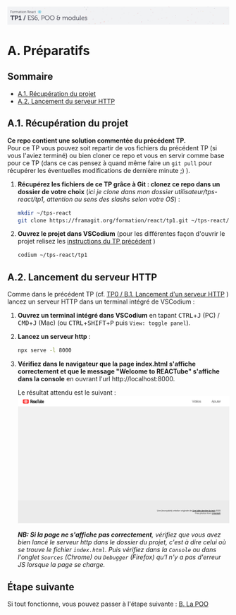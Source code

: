 <img src="images/readme/header-small.jpg" >

# A. Préparatifs <!-- omit in toc -->

## Sommaire <!-- omit in toc -->
- [A.1. Récupération du projet](#a1-récupération-du-projet)
- [A.2. Lancement du serveur HTTP](#a2-lancement-du-serveur-http)

## A.1. Récupération du projet
**Ce repo contient une solution commentée du précédent TP.** <br>
Pour ce TP vous pouvez soit repartir de vos fichiers du précédent TP (si vous l'aviez terminé) ou bien cloner ce repo et vous en servir comme base pour ce TP (dans ce cas pensez à quand même faire un `git pull` pour récupérer les éventuelles modifications de dernière minute ;) ).

1. **Récupérez les fichiers de ce TP grâce à Git : clonez ce repo dans un dossier de votre choix** (*ici je clone dans mon dossier utilisateur/tps-react/tp1, attention au sens des slashs selon votre OS*) :
	```bash
	mkdir ~/tps-react
	git clone https://framagit.org/formation/react/tp1.git ~/tps-react/tp1
	```

2. **Ouvrez le projet dans VSCodium** (pour les différentes façon d'ouvrir le projet relisez les [instructions du TP précédent](../tp0/A-preparatifs.md#a3-ouvrir-le-projet-dans-vscodium) )
	```bash
	codium ~/tps-react/tp1
	```

## A.2. Lancement du serveur HTTP

Comme dans le précédent TP (cf. [TP0 / B.1. Lancement d'un serveur HTTP](../tp0/B-integration.md#b1-lancement-dun-serveur-http) ) lancez un serveur HTTP dans un terminal intégré de VSCodium :

1. **Ouvrez un terminal intégré dans VSCodium** en tapant <kbd>CTRL</kbd>+<kbd>J</kbd> (PC) / <kbd>CMD</kbd>+<kbd>J</kbd> (Mac) (ou <kbd>CTRL</kbd>+<kbd>SHIFT</kbd>+<kbd>P</kbd> puis `View: toggle panel`).

2. **Lancez un serveur http** :
	```bash
	npx serve -l 8000
	```

3. **Vérifiez dans le navigateur que la page index.html s'affiche correctement et que le message "Welcome to REACTube" s'affiche dans la console** en ouvrant l'url http://localhost:8000.

	Le résultat attendu est le suivant : <br><a href="images/screen-00.png"><img src="images/readme/screen-00.png" ></a>

	***NB: Si la page ne s'affiche pas correctement**, vérifiez que vous avez bien lancé le serveur http dans le dossier du projet, c'est à dire celui où se trouve le fichier `index.html`. Puis vérifiez dans la `Console` ou dans l'onglet `Sources` (Chrome) ou `Debugger` (Firefox) qu'l n'y a pas d'erreur JS lorsque la page se charge.*

## Étape suivante <!-- omit in toc -->
Si tout fonctionne, vous pouvez passer à l'étape suivante : [B. La POO](B-poo.md)